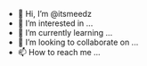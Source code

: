 - 👋 Hi, I’m @itsmeedz
- 👀 I’m interested in ...
- 🌱 I’m currently learning ...
- 💞️ I’m looking to collaborate on ...
- 📫 How to reach me ...

<!---
itsmeedz/itsmeedz is a ✨ special ✨ repository because its `README.md` (this file) appears on your GitHub profile.
You can click the Preview link to take a look at your changes.
--->
